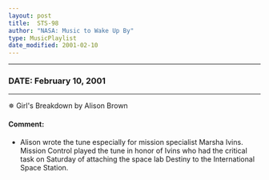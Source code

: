 ```yaml
---
layout: post
title:  STS-98
author: "NASA: Music to Wake Up By"
type: MusicPlaylist
date_modified: 2001-02-10
---
```


----
### DATE: February 10, 2001
----
✵ Girl's Breakdown by Alison Brown

#### Comment:
* Alison wrote the tune especially for mission specialist Marsha Ivins. Mission Control played the tune in honor of Ivins who had the critical task on Saturday of attaching the space lab Destiny to the International Space Station.
